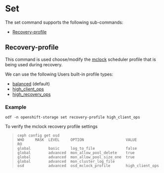# Set

The set command supports the following sub-commands:

* [Recovery-profile](#recovery-profile)

## Recovery-profile

This command is used choose/modify the [mclock](https://docs.ceph.com/en/quincy/rados/configuration/mclock-config-ref/#mclock-profiles-definition-and-purpose) scheduler profile that is being used during recovery.

We can use the following Users built-in profile types:

- [balanced](https://docs.ceph.com/en/quincy/rados/configuration/mclock-config-ref/#balanced-default) (default)
- [high_client_ops](https://docs.ceph.com/en/quincy/rados/configuration/mclock-config-ref/#high-client-ops)
- [high_recovery_ops](https://docs.ceph.com/en/quincy/rados/configuration/mclock-config-ref/#high-recovery-ops)

### Example

```code
odf -n openshift-storage set recovery-profile high_client_ops
```

To verify the mclock recovery profile settings

> ```text
> ceph config get osd
> WHO     MASK  LEVEL     OPTION                   VALUE            RO
> global        basic     log_to_file              false
> global        advanced  mon_allow_pool_delete    true
> global        advanced  mon_allow_pool_size_one  true
> global        advanced  mon_cluster_log_file
> osd           advanced  osd_mclock_profile       high_client_ops
>```
